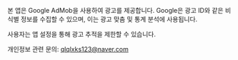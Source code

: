 본 앱은 Google AdMob을 사용하여 광고를 제공합니다.
Google은 광고 ID와 같은 비식별 정보를 수집할 수 있으며,
이는 광고 맞춤 및 통계 분석에 사용됩니다.

사용자는 앱 설정을 통해 광고 추적을 제한할 수 있습니다.

개인정보 관련 문의: qlqlxks123@naver.com